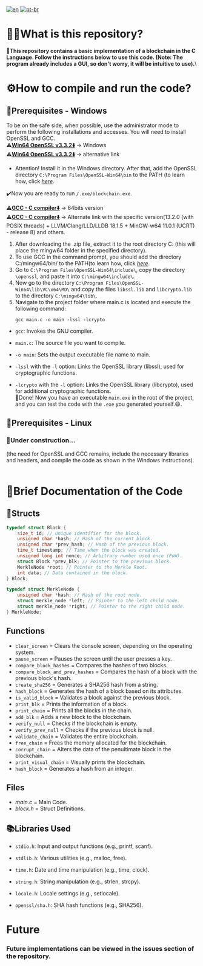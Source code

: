 [![en](https://img.shields.io/badge/lang-en-red.svg)](https://github.com/isacpxc/blockchain-noob/blob/main/README.md)
[![pt-br](https://img.shields.io/badge/lang-pt--br-green.svg)](https://github.com/isacpxc/blockchain-noob/blob/main/README.pt-br.md)

# 🤷‍♂️What is this repository?
**💬This repository contains a basic implementation of a blockchain in the C Language. Follow the instructions below to use this code. (Note: The program already includes a GUI, so don't worry, it will be intuitive to use).**\

# ⚙️How to compile and run the code?

## 🚨Prerequisites - Windows
To be on the safe side, when possible, use the administrator mode to perform the following installations and accesses. You will need to install OpenSSL and GCC. \
**⚠️<u>[Win64 OpenSSL v3.3.2⬇️](https://slproweb.com/download/Win64OpenSSL-3_3_2.exe)</u>** -> Windows  
**⚠️<u>[Win64 OpenSSL v3.3.2⬇️](https://slproweb.com/products.html)</u>** -> alternative link
  * Attention! Install it in the Windows directory. After that, add the OpenSSL directory `C:\Program Files\OpenSSL-Win64\bin` to the PATH (to learn how, click [_here_](https://www.architectryan.com/2018/03/17/add-to-the-path-on-windows-10/).
  
  ✔️Now you are ready to run `/.exe/blockchain.exe`.


**⚠️<u>[GCC - C compiler⬇️](https://github.com/brechtsanders/winlibs_mingw/releases/download/13.2.0posix-18.1.5-11.0.1-ucrt-r8/winlibs-x86_64-posix-seh-gcc-13.2.0-llvm-18.1.5-mingw-w64ucrt-11.0.1-r8.zip)</u>** -> 64bits version \
**⚠️<u>[GCC - C compiler⬇️](https://winlibs.com/)</u>** -> Alternate link with the specific version(13.2.0 (with POSIX threads) + LLVM/Clang/LLD/LLDB 18.1.5 + MinGW-w64 11.0.1 (UCRT) - release 8) and others.

1. After downloading the .zip file, extract it to the root directory C: (this will place the mingw64 folder in the specified directory). 
2. To use GCC in the command prompt, you should add the directory C:/mingw64/bin/ to the PATH(to learn how, click [_here_](https://www.architectryan.com/2018/03/17/add-to-the-path-on-windows-10/).
3. Go to `C:\Program Files\OpenSSL-Win64\include\`, copy the directory `\openssl`, and paste it into `C:\mingw64\include\`.
4. Now go to the directory `C:\Program Files\OpenSSL-Win64\lib\VC\x64\MD\` and copy the files `libssl.lib` and `libcrypto.lib` to the directory `C:\mingw64\lib\`.
5. Navigate to the project folder where main.c is located and execute the following command:
      ```console
   gcc main.c -o main -lssl -lcrypto
   ```
* `gcc`: Invokes the GNU compiler.

* `main.c`: The source file you want to compile.

* `-o main`: Sets the output executable file name to main.

* `-lssl` with the `-l` option: Links the OpenSSL library (libssl), used for cryptographic functions.

* `-lcrypto` with the `-l` option: Links the OpenSSL library (libcrypto), used for additional cryptographic functions.\
  🎉Done! Now you have an executable `main.exe` in the root of the project, and you can test the code with the `.exe` you generated yourself.😄.


## 🚨Prerequisites - Linux
### 🚧Under construction... 
(the need for OpenSSL and GCC remains, include the necessary libraries and headers, and compile the code as shown in the Windows instructions).
<br/>
<br/>

# 📄Brief Documentation of the Code

## 🧱Structs
```C
typedef struct Block {
    size_t id; // Unique identifier for the block.
    unsigned char *hash; // Hash of the current block.
    unsigned char *prev_hash; // Hash of the previous block.
    time_t timestamp; // Time when the block was created.
    unsigned long int nonce; // Arbitrary number used once (PoW).
    struct Block *prev_blk; // Pointer to the previous block.
    MerkleNode *root; // Pointer to the Merkle Root.
    int data; // Data contained in the block.
} Block;
```

```C
typedef struct MerkleNode {
    unsigned char *hash; // Hash of the root node.
    struct merkle_node *left; // Pointer to the left child node.
    struct merkle_node *right; // Pointer to the right child node.
} MerkleNode;
```

## Functions

* `clear_screen` = Clears the console screen, depending on the operating system.
* `pause_screen` = Pauses the screen until the user presses a key.
* `compare_block_hashes` = Compares the hashes of two blocks.
* `compare_block_and_prev_hashes` = Compares the hash of a block with the previous block's hash.
* `create_sha256` = Generates a SHA256 hash from a string.
* `hash_block` = Generates the hash of a block based on its attributes.
* `is_valid_block` = Validates a block against the previous block.
* `print_blk` = Prints the information of a block.
* `print_chain` = Prints all the blocks in the chain.
* `add_blk` = Adds a new block to the blockchain.
* `verify_null` = Checks if the blockchain is empty.
* `verify_prev_null` = Checks if the previous block is null.
* `validate_chain` = Validates the entire blockchain.
* `free_chain` = Frees the memory allocated for the blockchain.
* `corrupt_chain` = Alters the data of the penultimate block in the blockchain.
* `print_visual_chain` = Visually prints the blockchain.
* `hash_block` = Generates a hash from an integer.

## Files
* _main.c_ = Main Code.
* _block.h_ = Struct Definitions.

## 📚Libraries Used
* `stdio.h`: Input and output functions (e.g., printf, scanf).

* `stdlib.h`: Various utilities (e.g., malloc, free).

* `time.h`: Date and time manipulation (e.g., time, clock).

* `string.h`: String manipulation (e.g., strlen, strcpy).

* `locale.h`: Locale settings (e.g., setlocale).

* `openssl/sha.h`: SHA hash functions (e.g., SHA256).

# Future
### Future implementations can be viewed in the issues section of the repository.